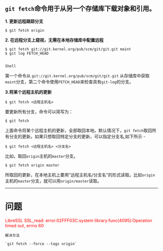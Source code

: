 ## `git fetch`命令用于从另一个存储库下载对象和引用。





**1. 更新远程跟踪分支**

```shell
$ git fetch origin
```

**2. 在远程分支上窥视，无需在本地存储库中配置远程**

```shell
$ git fetch git://git.kernel.org/pub/scm/git/git.git maint
$ git log FETCH_HEAD


Shell
```

第一个命令从 `git://git.kernel.org/pub/scm/git/git.git` 从存储库中获取`maint`分支，第二个命令使用`FETCH_HEAD`来检查具有`git-log`的分支。

**3.将某个远程主机的更新**

```shell
$ git fetch <远程主机名>
```

要更新所有分支，命令可以简写为：

```objc
$ git fetch
```

上面命令将某个远程主机的更新，全部取回本地。默认情况下，`git fetch`取回所有分支的更新。如果只想取回特定分支的更新，可以指定分支名,如下所示 - 

```shell
$ git fetch <远程主机名> <分支名>
```

比如，取回`origin`主机的`master`分支。

```shell
$ git fetch origin master
```

所取回的更新，在本地主机上要用”远程主机名/分支名”的形式读取。比如`origin`主机的`master`分支，就可以用`origin/master`读取。







---

# 问题

<font color=red>LibreSSL SSL_read: error:02FFF03C:system library:func(4095):Operation timed out, errno 60 </font>

```
解决方法 

`git fetch --force --tags origin`
```

